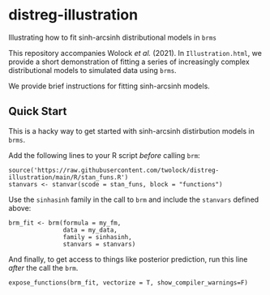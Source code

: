 # distreg-illustration

Illustrating how to fit sinh-arcsinh distributional models in `brms`

This repository accompanies Wolock *et al.* (2021). In `Illustration.html`, we provide a short demonstration of fitting a series of increasingly complex distributional models to simulated data using `brms`.

We provide brief instructions for fitting sinh-arcsinh models.

## Quick Start

This is a hacky way to get started with sinh-arcsinh distirbution models in `brms`.

Add the following lines to your R script *before* calling `brm`:

```{r}
source('https://raw.githubusercontent.com/twolock/distreg-illustration/main/R/stan_funs.R')
stanvars <- stanvar(scode = stan_funs, block = "functions")
```

Use the `sinhasinh` family in the call to `brm` and include the `stanvars` defined above:

```{r}
brm_fit <- brm(formula = my_fm,
               data = my_data,
               family = sinhasinh,
               stanvars = stanvars)
```

And finally, to get access to things like posterior prediction, run this line *after* the call the `brm`.

```{r}
expose_functions(brm_fit, vectorize = T, show_compiler_warnings=F)
```
